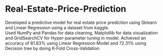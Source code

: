# Real-Estate-Price-Prediction
Developed a predictive model for real estate price prediction using Sklearn and Linear Regression using a dataset from kaggle.    
Used NumPy and Pandas for data cleaning, Matplotlib for data visualization and GridSearchCV for Hyper-parameter tuning in model.
Achieved an accuracy of 81.83% using Linear Regression Model and 72.31% using Decision tree by doing K-Fold Cross-Validation
